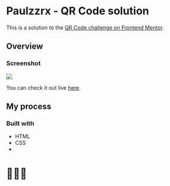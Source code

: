# Paulzzrx - QR Code solution

This is a solution to the [QR Code challenge on Frontend Mentor](https://www.frontendmentor.io/solutions/qr-code-site-mFF6tmvmWw). 


## Overview

### Screenshot

![](https://github.com/Paulzzrx/qr-code/assets/164313124/d07245f7-a2cf-4834-b680-fb14d7239abc)

You can check it out live [here](https://paulzzrx.github.io/qr-code/).

## My process

### Built with

- HTML
- CSS
- 
# 🚀🚀🚀
